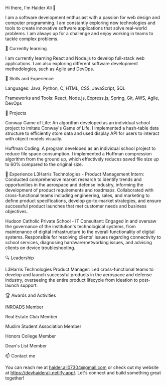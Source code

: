 Hi there, I'm Haider Ali 👋


I am a software development enthusiast with a passion for web design and computer programming. I am constantly exploring new technologies and tools to create innovative software applications that solve real-world problems. I am always up for a challenge and enjoy working in teams to tackle complex problems.

🌱 Currently learning


I am currently learning React and Node.js to develop full-stack web applications. I am also exploring different software development methodologies, such as Agile and DevOps.

💼 Skills and Experience


Languages: Java, Python, C, HTML, CSS, JavaScript, SQL

Frameworks and Tools: React, Node.js, Express.js, Spring, Git, AWS, Agile, DevOps

🚀 Projects


Conway Game of Life: An algorithm developed as an individual school project to imitate Conway's Game of Life. I implemented a hash-table data structure to efficiently store data and used display API for users to interact with object models visually.

Huffman Coding: A program developed as an individual school project to reduce file space consumption. I implemented a Huffman compression algorithm from the ground up, which effectively reduces saved file size up to 60% compared to the original size.

💼 Experience
L3Harris Technologies - Product Management Intern: Conducted comprehensive market research to identify trends and opportunities in the aerospace and defense industry, informing the development of product requirements and roadmaps. Collaborated with cross-functional teams including engineering, sales, and marketing to define product specifications, develop go-to-market strategies, and ensure successful product launches that met customer needs and business objectives.

Hudson Catholic Private School -  IT Consultant: Engaged in and oversaw the governance of the institution's technological systems, from maintenance of digital infrastructure to the overall functionality of digital systems. Responsible for resolving clients' issues regarding connectivity to school services, diagnosing hardware/networking issues, and advising clients on device troubleshooting.

🔍 Leadership

L3Harris Technologies Product Manager: Led cross-functional teams to develop and launch successful products in the aerospace and defense industry, overseeing the entire product lifecycle from ideation to post-launch support.


🏆 Awards and Activities

INROADS Member

Real Estate Club Member

Muslim Student Association Member

Honors College Member

Dean's List Member

📫 Contact me

You can reach me at haider.ali07304@gmail.com or check out my website at https://devhaiderali.netlify.app/. Let's connect and build something great together!

<!---
Haider-Ali-GitHub/Haider-Ali-GitHub is a ✨ special ✨ repository because its `README.md` (this file) appears on your GitHub profile.
You can click the Preview link to take a look at your changes.

💻 Projects
I've worked on various projects, including web applications, desktop applications and mobile apps. Some of my notable projects include:

Project 1: An e-commerce website built using React and Node.js
Project 2: A mobile app built using React Native and Firebase
Project 3: A desktop application built using Java Swing and MySQL
--->
